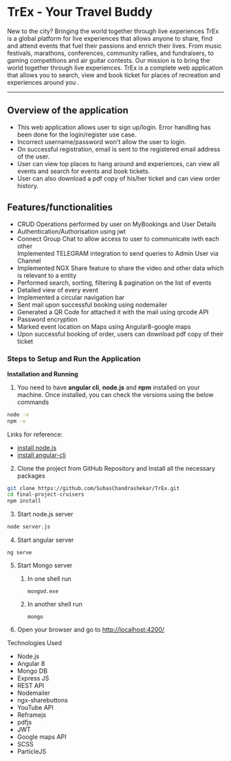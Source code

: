 <h1>TrEx - Your Travel Buddy</h1>

New to the city?
Bringing the world together through live experiences
TrEx is a global platform for live experiences that allows anyone to share, find and attend events that fuel their passions and enrich their lives.
From music festivals, marathons, conferences, community rallies, and fundraisers, to gaming competitions and air guitar contests. 
Our mission is to bring the world together through live experiences.
TrEx is a complete web application that allows you to search, view and book ticket for places of recreation and experiences around you .
<hr>
<h2>Overview of the application</h2>
<ul>
<li>This web application allows user to sign up/login. Error handling has been done for the login/register use case.</li>
<li>Incorrect username/password won't allow the user to login.</li>
<li>On successful registration, email is sent to the registered email address of the user.</li>
<li>User can view top places to hang around and experiences, can view all events and search for events and book tickets.</li>
<li>User can also download a pdf copy of his/her ticket and can view order history.</li>
</ul>

<h2>Features/functionalities</h2>
<ul>
<li>CRUD Operations performed by user on MyBookings and User Details</li>
<li>Authentication/Authorisation using jwt</li>
<li>Connect Group Chat to allow access to user to communicate iwth each other</li>
<ii>Implemented TELEGRAM integration to send queries to Admin User via Channel</li>
<li>Implemented NGX Share feature to share the video and other data which is relevant to a entity</li>
<li>Performed search, sorting, filtering & pagination on the list of events</li>
<li>Detailed view of every event</li>
<li>Implemented a circular navigation bar</li>
<li>Sent mail upon successful booking using nodemailer</li>
<li>Generated a QR Code for attached it with the mail using qrcode API</li>
<li>Password encryption</li>
<li>Marked event location on Maps using Angular8-google maps</li>
<li>Upon successful booking of order, users can download pdf copy of their ticket</li>
</ul>

<h3>Steps to Setup and Run the Application</h3>

<b>Installation and Running</b>
1. You need to have **angular cli**, **node.js** and **npm** installed on your machine. Once installed, you can check the versions using the below commands

```sh
node -v
npm -v
```
Links for reference:
* [install node.js](https://nodejs.org/en/download/)
* [install angular-cli](https://github.com/angular/angular-cli)

2. Clone the project from GitHub Repository and Install all the necessary packages
```sh
git clone https://github.com/SuhasChandrashekar/TrEx.git
cd final-project-cruisers
npm install
```
3. Start node.js server
```sh
node server.js
```

4. Start angular server
```
ng serve
```

5. Start Mongo server
    1. In one shell run
        ```
        mongod.exe
        ```
    2. In another shell run
        ```
        mongo
        ```

6. Open your browser and go to [http://localhost:4200/](http://localhost:4200/)

Technologies Used

* Node.js
* Angular 8
* Mongo DB
* Express JS
* REST API
* Nodemailer
* ngx-sharebuttons
* YouTube API
* Reframejs
* pdfjs
* JWT
* Google maps API
* SCSS
* ParticleJS

